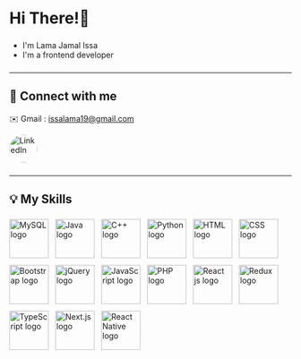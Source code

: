 <h1 align="left">Hi There!👋</h1>

###

<ul>
  <li>I'm Lama Jamal Issa</li>
  <li>I'm a frontend developer</li>
</ul>

###
<hr>
<h2 align="left">💬 Connect with me</h2>
<p>✉️ Gmail : <a href="mailto:issalama19@gmail.com">issalama19@gmail.com</a></p>
<div>
  <a href="https://www.linkedin.com/in/lama-issa/" target="_blank" style="text-decoration: none;">
    <img src="https://images.rawpixel.com/image_png_800/czNmcy1wcml2YXRlL3Jhd3BpeGVsX2ltYWdlcy93ZWJzaXRlX2NvbnRlbnQvbHIvdjk4Mi1kNS0xMF8xLnBuZw.png" 
         alt="LinkedIn" width="50" style="vertical-align: middle; border-radius: 50%; margin-right: 8px;">
  </a>
</div>

###
<hr>
<h2 align="left">💡 My Skills</h2>

###

<div align="left" style="display: flex; flex-wrap: wrap; gap: 12px;">
  <img src="https://pbs.twimg.com/profile_images/1255113654049128448/J5Yt92WW_400x400.png" style="width: 70px; height: 70px; object-fit: contain;" alt="MySQL logo" />
  <img src="https://encrypted-tbn0.gstatic.com/images?q=tbn:ANd9GcSJZGwa6BKb_TT1zoteRTog7FXQAbxixJ6F-w&s" style="width: 70px; height: 70px; object-fit: contain;" alt="Java logo" />
  <img src="https://images.prismic.io/keep-it/cbe401fa-ce4b-4644-985f-e2bb42b909ef_28_WhyC%2B%2B.png?auto=compress,format&rect=0,0,1200,1200&w=800&h=800" style="width: 70px; height: 70px; object-fit: contain;" alt="C++ logo" />
  <img src="https://upload.wikimedia.org/wikipedia/commons/c/c3/Python-logo-notext.svg" style="width: 70px; height: 70px; object-fit: contain;" alt="Python logo" />
  <img src="https://play-lh.googleusercontent.com/RslBy1o2NEBYUdRjQtUqLbN-ZM2hpks1mHPMiHMrpAuLqxeBPcFSAjo65nQHbTA53YYn" style="width: 70px; height: 70px; object-fit: contain;" alt="HTML logo" />
  <img src="https://media.geeksforgeeks.org/wp-content/uploads/20230803130837/CSS.webp" style="width: 70px; height: 70px; object-fit: contain;" alt="CSS logo" />
  <img src="https://uxwing.com/wp-content/themes/uxwing/download/brands-and-social-media/bootstrap-5-logo-icon.png" style="width: 70px; height: 70px; object-fit: contain;" alt="Bootstrap logo" />
  <img src="https://blog.kakaocdn.net/dn/GHEla/btqvzuE3wEa/fp3YsDUk6UutFSTo8p9Sxk/img.png" style="width: 70px; height: 70px; object-fit: contain;" alt="jQuery logo" />
  <img src="https://cdn.jsdelivr.net/gh/devicons/devicon/icons/javascript/javascript-original.svg" style="width: 70px; height: 70px; object-fit: contain;" alt="JavaScript logo" />
  <img src="https://media.licdn.com/dms/image/D4E12AQEYqTrWsLnG4A/article-cover_image-shrink_720_1280/0/1702616887440?e=2147483647&v=beta&t=fiv7mCqZUx5JaiuZrTb9ID1sbO7GrWWSU5EKXopH2mE" style="width: 70px; height: 70px; object-fit: contain;" alt="PHP logo" />
  <img src="https://media2.dev.to/dynamic/image/width=1080,height=1080,fit=cover,gravity=auto,format=auto/https%3A%2F%2Fdev-to-uploads.s3.amazonaws.com%2Fuploads%2Farticles%2F096baapsqqt9fks0us99.png" style="width: 70px; height: 70px; object-fit: contain;" alt="React js logo" />
  <img src="https://upload.wikimedia.org/wikipedia/commons/4/49/Redux.png" style="width: 70px; height: 70px; object-fit: contain;" alt="Redux logo" />
  <img src="https://cdn.jsdelivr.net/gh/devicons/devicon/icons/typescript/typescript-original.svg" style="width: 70px; height: 70px; object-fit: contain;" alt="TypeScript logo" />
  <img src="https://www.digitality.es/img-articulos/ampliadas/que-es-nextjs-y-para-que-sirve-1-1697560678.jpg" style="width: 70px; height: 70px; object-fit: contain;" alt="Next.js logo" />
  <img src="https://blog.kakaocdn.net/dn/clKLGN/btssVHZpfKM/m4IGU07S6dAw8j3cNdKobk/img.png" style="width: 70px; height: 70px; object-fit: contain;" alt="React Native logo" />
</div>








